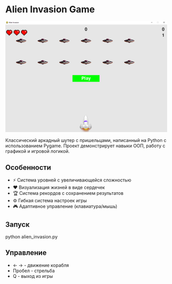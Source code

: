 # Alien Invasion Game

<img src="images/screenshot.PNG" width="600" alt="Игровой процесс">

Классический аркадный шутер с пришельцами, написанный на Python с использованием Pygame. Проект демонстрирует навыки ООП, работу с графикой и игровой логикой.

## Особенности
- ⚡ Система уровней с увеличивающейся сложностью
- ❤️ Визуализация жизней в виде сердечек
- 🏆 Система рекордов с сохранением результатов
- ⚙️ Гибкая система настроек игры
- 🎮 Адаптивное управление (клавиатура/мышь)

## Запуск
python alien_invasion.py

## Управление

- ← → - движение корабля
- Пробел - стрельба
- Q - выход из игры